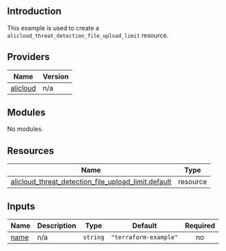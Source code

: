 <!-- BEGIN_TF_DOCS -->
## Introduction

This example is used to create a `alicloud_threat_detection_file_upload_limit` resource.

## Providers

| Name | Version |
|------|---------|
| <a name="provider_alicloud"></a> [alicloud](#provider\_alicloud) | n/a |

## Modules

No modules.

## Resources

| Name | Type |
|------|------|
| [alicloud_threat_detection_file_upload_limit.default](https://registry.terraform.io/providers/aliyun/alicloud/latest/docs/resources/threat_detection_file_upload_limit) | resource |

## Inputs

| Name | Description | Type | Default | Required |
|------|-------------|------|---------|:--------:|
| <a name="input_name"></a> [name](#input\_name) | n/a | `string` | `"terraform-example"` | no |
<!-- END_TF_DOCS -->    
